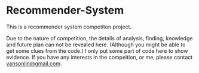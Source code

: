 # Recommender-System
This is a recommender system competiton project. 

Due to the nature of competition, the details of analysis, finding, knowledge and future plan can not be revealed here.
(Although you might be able to get some clues from the code.)
I only put some part of code here to show evidence. 
If you have any interests in the compeition, or me, please contact vansonlin@gmail.com.
